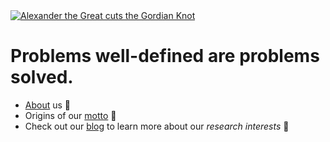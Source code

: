 <a href='https://en.wikipedia.org/wiki/Gordian_Knot#'>
  <img alt='Alexander the Great cuts the Gordian Knot' src='https://github.com/DiogenesAnalytics/DiogenesAnalytics/assets/118541082/e0e52e38-07ea-4451-9f0f-c2f2c0f2d670'>

</a>
<h1>
  Problems well-defined are problems solved.
</h1>

+ [About](https://diogenesanalytics.com/pages/about.html) us :game_die:
+ Origins of our [motto](https://youtu.be/_GP9OpZPUYc) :game_die:
+ Check out our [blog](https://diogenesanalytics.com/pages/blog.html) to learn more about our *research interests* :game_die:

<!---
DiogenesAnalytics/DiogenesAnalytics is a ✨ special ✨ repository because its `README.md` (this file) appears on your GitHub profile.
You can click the Preview link to take a look at your changes.
--->
